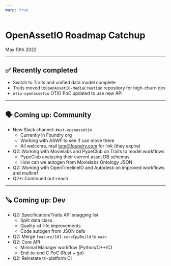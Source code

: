 ```yaml
---
marp: true
---
```


# OpenAssetIO Roadmap Catchup

May 10th 2022

---

## ✅ Recently completed

- Switch to Traits and unified data model complete
- Traits moved to`OpenAssetIO-MediaCreation` repository for high-churn dev
- `otio-openassetio` OTIO PoC updated to use new API

---

## 🗣 Coming up: Community

- New Slack channel: `#ext-openassetio`
   - Currently in Foundry org
   - Working with ASWF to see if can move there
   - All welcome, mail tom@foundry.com for link (they expire)
- Q2: Working with Movielabs and PypeClub on Traits to model workflows
   - PypeClub analyzing their current asset DB schemas
   - How can we autogen from Movielabs Ontology JSON
- Q2: Working with OpenTimelineIO and Autodesk on improved workflows and multiref
- Q2+: Continued out-reach

---

## 🪚 Coming up: Dev

- Q2: Specification/Traits API snagging list
   - Split data class
   - Quality-of-life improvements
   - Code autogen from JSON defs
- Q2: Merge `feature/181-coreCppBuild` to `main`
- Q2: Core API
   - Minimal Manager workflow (Python/C++/C)
   - End-to-end C PoC (Rust + go)
- Q2: Reinstate tri-platform CI